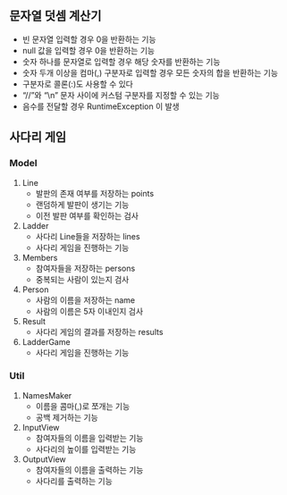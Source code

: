 ## 문자열 덧셈 계산기
* 빈 문자열 입력할 경우 0을 반환하는 기능
* null 값을 입력할 경우 0을 반환하는 기능
* 숫자 하나를 문자열로 입력할 경우 해당 숫자를 반환하는 기능
* 숫자 두개 이상을 컴마(,) 구분자로 입력할 경우 모든 숫자의 합을 반환하는 기능
* 구분자로 콜론(:)도 사용할 수 있다
* “//”와 “\n” 문자 사이에 커스텀 구분자를 지정할 수 있는 기능
* 음수를 전달할 경우 RuntimeException 이 발생

## 사다리 게임
### Model
1. Line
    - 발판의 존재 여부를 저장하는 points
    - 랜덤하게 발판이 생기는 기능
    - 이전 발판 여부를 확인하는 검사
2. Ladder
    - 사다리 Line들을 저장하는 lines
    - 사다리 게임을 진행하는 기능
3. Members 
    - 참여자들을 저장하는 persons
    - 중복되는 사람이 있는지 검사
4. Person
    - 사람의 이름을 저장하는 name
    - 사람의 이름은 5자 이내인지 검사
5. Result
    - 사다리 게임의 결과를 저장하는 results
6. LadderGame
    - 사다리 게임을 진행하는 기능

### Util
1. NamesMaker
    - 이름을 콤마(,)로 쪼개는 기능
    - 공백 제거하는 기능
2. InputView
    - 참여자들의 이름을 입력받는 기능
    - 사다리의 높이를 입력받는 기능
3. OutputView
    - 참여자들의 이름을 출력하는 기능
    - 사다리를 출력하는 기능